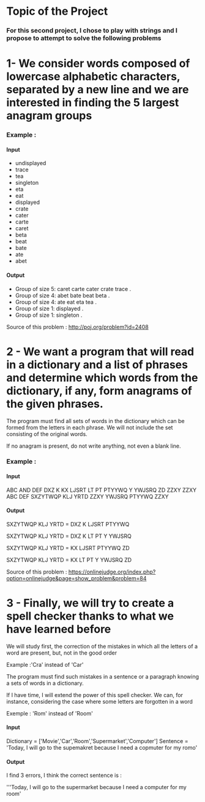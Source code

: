 
# Topic of the Project 

### For this second project, I chose to play with strings and I propose to attempt to solve the following problems

# 1- We consider words composed of lowercase alphabetic characters, separated by a new line and we are interested in finding the 5 largest anagram groups

### Example :

#### Input
- undisplayed
- trace
- tea
- singleton
- eta
- eat
- displayed
- crate
- cater
- carte
- caret
- beta
- beat
- bate
- ate
- abet

#### Output

- Group of size 5: caret carte cater crate trace .
- Group of size 4: abet bate beat beta .
- Group of size 4: ate eat eta tea .
- Group of size 1: displayed .
- Group of size 1: singleton .

Source of this problem : http://poj.org/problem?id=2408

# 2 - We want a program that will read in a dictionary and a list of phrases and determine which words from the dictionary, if any, form anagrams of the given phrases.

The program must find all sets of words in the dictionary which can be formed from the letters in each phrase. We will not include the set consisting of the original words. 

If no anagram is present, do not write anything, not even a blank line.

### Example :

#### Input 

ABC
AND
DEF
DXZ
K
KX
LJSRT
LT
PT
PTYYWQ
Y
YWJSRQ
ZD
ZZXY
ZZXY ABC DEF
SXZYTWQP KLJ YRTD
ZZXY YWJSRQ PTYYWQ ZZXY

#### Output

SXZYTWQP KLJ YRTD = DXZ K LJSRT PTYYWQ 

SXZYTWQP KLJ YRTD = DXZ K LT PT Y YWJSRQ

SXZYTWQP KLJ YRTD = KX LJSRT PTYYWQ ZD

SXZYTWQP KLJ YRTD = KX LT PT Y YWJSRQ ZD

Source of this problem : https://onlinejudge.org/index.php?option=onlinejudge&page=show_problem&problem=84

# 3 - Finally, we will try to create a spell checker thanks to what we have learned before

We will study first, the correction of the mistakes in which all the letters of a word are present, but, not in the good order

Example :'Cra' instead of 'Car'

The program must find such mistakes in a sentence or a paragraph knowing a sets of words in a dictionary.

If I have time, I will extend the power of this spell checker. We can, for instance, considering the case where some letters are forgotten in a word

Exemple : 'Rom' instead of 'Room'


#### Input 

Dictionary = ['Movie','Car','Room','Supermarket','Computer']
Sentence = 'Today, I will go to the supemakret because I need a copmuter for my romo'

#### Output

I find 3 errors, I think the correct sentence is :

'''Today, I will go to the supermarket because I need a computer for my room'
